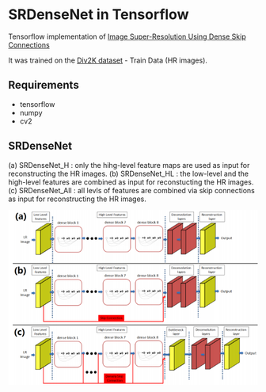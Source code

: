 # SRDenseNet in Tensorflow

Tensorflow implementation of [Image Super-Resolution Using Dense Skip Connections](https://openaccess.thecvf.com/content_ICCV_2017/papers/Tong_Image_Super-Resolution_Using_ICCV_2017_paper.pdf)

It was trained on the [Div2K dataset](https://data.vision.ee.ethz.ch/cvl/DIV2K/) - Train Data (HR images).

## Requirements
- tensorflow
- numpy
- cv2

## SRDenseNet
(a) SRDenseNet_H : only the hihg-level feature maps are used as input for reconstructing the HR images.
(b) SRDenseNet_HL : the low-level and the high-level features are combined as input for reconstucting the HR images.
(c) SRDenseNet_All : all levls of features are combined via skip connections as input for reconstructing the HR images.

![Alt text](images/SRDenseNet.png?raw=true "SRDenseNet architecture")
